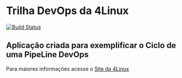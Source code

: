 # Trilha DevOps da 4Linux

<!-- Altere a Flag abaixo com sua URL do Travis -->
[![Build Status](https://www.travis-ci.org/silvamars/DevOpsLab-HelloWorld.svg?branch=master)](https://www.travis-ci.org/silvamars/DevOpsLab-HelloWorld)


## Aplicação criada para exemplificar o Ciclo de uma PipeLine DevOps

Para maiores informações acesse o [Site da 4Linux](https://www.4linux.com.br/cursos/devops)
